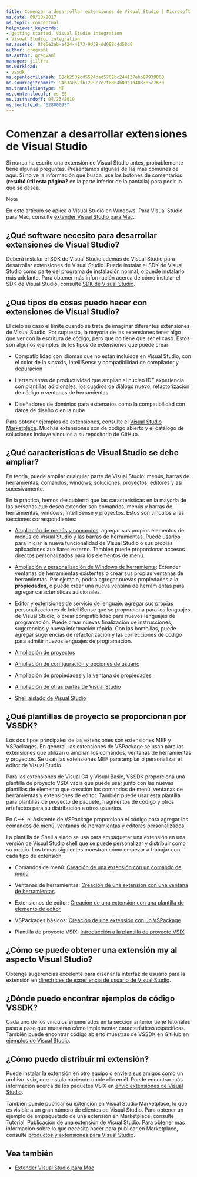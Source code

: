```yaml
---
title: Comenzar a desarrollar extensiones de Visual Studio | Microsoft Docs
ms.date: 09/18/2017
ms.topic: conceptual
helpviewer_keywords:
- getting started, Visual Studio integration
- Visual Studio, integration
ms.assetid: 8fe5e2ab-a424-4173-9d39-dd082c4d58d0
author: gregvanl
ms.author: gregvanl
manager: jillfra
ms.workload:
- vssdk
ms.openlocfilehash: 08db2532cd5524dad5762bc244137ebb87939860
ms.sourcegitcommit: 94b3a052fb1229c7e7f8804b09c1d403385c7630
ms.translationtype: MT
ms.contentlocale: es-ES
ms.lasthandoff: 04/23/2019
ms.locfileid: "62800093"
---
```

# <a name="starting-to-develop-visual-studio-extensions"></a>Comenzar a desarrollar extensiones de Visual Studio

Si nunca ha escrito una extensión de Visual Studio antes, probablemente tiene algunas preguntas. Presentamos algunas de las más comunes de aquí. Si no ve la información que busca, use los botones de comentarios (**resultó útil esta página?** en la parte inferior de la pantalla) para pedir lo que se desea.

> [!NOTE]
> En este artículo se aplica a Visual Studio en Windows. Para Visual Studio para Mac, consulte [extender Visual Studio para Mac](/visualstudio/mac/extending-visual-studio-mac).

## <a name="what-software-do-i-need-to-develop-visual-studio-extensions"></a>¿Qué software necesito para desarrollar extensiones de Visual Studio?

Deberá instalar el SDK de Visual Studio además de Visual Studio para desarrollar extensiones de Visual Studio. Puede instalar el SDK de Visual Studio como parte del programa de instalación normal, o puede instalarlo más adelante. Para obtener más información acerca de cómo instalar el SDK de Visual Studio, consulte [SDK de Visual Studio](../extensibility/visual-studio-sdk.md).

## <a name="what-kinds-of-things-can-i-do-with-visual-studio-extensions"></a>¿Qué tipos de cosas puedo hacer con extensiones de Visual Studio?

El cielo su caso el límite cuando se trata de imaginar diferentes extensiones de Visual Studio. Por supuesto, la mayoría de las extensiones tener algo que ver con la escritura de código, pero que no tiene que ser el caso. Estos son algunos ejemplos de los tipos de extensiones que puede crear:

- Compatibilidad con idiomas que no están incluidos en Visual Studio, con el color de la sintaxis, IntelliSense y compatibilidad de compilador y depuración

- Herramientas de productividad que amplían el núcleo IDE experiencia con plantillas adicionales, los cuadros de diálogo nuevo, refactorización de código o ventanas de herramientas

- Diseñadores de dominios para escenarios como la compatibilidad con datos de diseño o en la nube

Para obtener ejemplos de extensiones, consulte el [Visual Studio Marketplace](https://marketplace.visualstudio.com/vs). Muchas extensiones son de código abierto y el catálogo de soluciones incluye vínculos a su repositorio de GitHub.

## <a name="which-visual-studio-features-can-i-extend"></a>¿Qué características de Visual Studio se debe ampliar?

En teoría, puede ampliar cualquier parte de Visual Studio: menús, barras de herramientas, comandos, windows, soluciones, proyectos, editores y así sucesivamente.

En la práctica, hemos descubierto que las características en la mayoría de las personas que desea extender son comandos, menús y barras de herramientas, windows, IntelliSense y proyectos. Estos son vínculos a las secciones correspondientes:

- [Ampliación de menús y comandos](../extensibility/extending-menus-and-commands.md): agregar sus propios elementos de menús de Visual Studio y las barras de herramientas. Puede usarlos para iniciar la nueva funcionalidad de Visual Studio o sus propias aplicaciones auxiliares externo. También puede proporcionar accesos directos personalizados para los elementos de menú.

- [Ampliación y personalización de Windows de herramienta](../extensibility/extending-and-customizing-tool-windows.md): Extender ventanas de herramientas existentes o crear sus propias ventanas de herramientas. Por ejemplo, podría agregar nuevas propiedades a la **propiedades**, o puede crear una nueva ventana de herramientas para agregar características adicionales.

- [Editor y extensiones de servicio de lenguaje](../extensibility/editor-and-language-service-extensions.md): agregar sus propias personalizaciones de IntelliSense que se proporciona para los lenguajes de Visual Studio, o crear compatibilidad para nuevos lenguajes de programación. Puede crear nuevas finalización de instrucciones, sugerencias y nueva información rápida. Con las bombillas, puede agregar sugerencias de refactorización y las correcciones de código para admitir nuevos lenguajes de programación.

- [Ampliación de proyectos](../extensibility/extending-projects.md)

- [Ampliación de configuración y opciones de usuario](../extensibility/extending-user-settings-and-options.md)

- [Ampliación de propiedades y la ventana de propiedades](../extensibility/extending-properties-and-the-property-window.md)

- [Ampliación de otras partes de Visual Studio](../extensibility/extending-other-parts-of-visual-studio.md)

- [Shell aislado de Visual Studio](/visualstudio/extensibility/shell/visual-studio-isolated-shell)

## <a name="BKMK_ProjectTemplate"></a> ¿Qué plantillas de proyecto se proporcionan por VSSDK?
 Los dos tipos principales de las extensiones son extensiones MEF y VSPackages. En general, las extensiones de VSPackage se usan para las extensiones que utilizan o amplían los comandos, ventanas de herramientas y proyectos. Se usan las extensiones MEF para ampliar o personalizar el editor de Visual Studio.

 Para las extensiones de Visual C# y Visual Basic, VSSDK proporciona una plantilla de proyecto VSIX vacía que puede usar junto con las nuevas plantillas de elemento que creación los comandos de menú, ventanas de herramientas y extensiones de editor. También puede usar esta plantilla para plantillas de proyecto de paquete, fragmentos de código y otros artefactos para su distribución a otros usuarios.

 En C++, el Asistente de VSPackage proporciona el código para agregar los comandos de menú, ventanas de herramientas y editores personalizados.

 La plantilla de Shell aislado se usa para empaquetar una extensión en una versión de Visual Studio shell que se puede personalizar y distribuir como su propio. Los temas siguientes muestran cómo empezar a trabajar con cada tipo de extensión:

- Comandos de menú: [Creación de una extensión con un comando de menú](../extensibility/creating-an-extension-with-a-menu-command.md)

- Ventanas de herramientas: [Creación de una extensión con una ventana de herramientas](../extensibility/creating-an-extension-with-a-tool-window.md)

- Extensiones de editor: [Creación de una extensión con una plantilla de elemento de editor](../extensibility/creating-an-extension-with-an-editor-item-template.md)

- VSPackages básicos: [Creación de una extensión con un VSPackage](../extensibility/creating-an-extension-with-a-vspackage.md)

- Plantilla de proyecto VSIX: [Introducción a la plantilla de proyecto VSIX](../extensibility/getting-started-with-the-vsix-project-template.md)

## <a name="how-do-i-get-my-extension-to-look-like-visual-studio"></a>¿Cómo se puede obtener una extensión my al aspecto Visual Studio?
 Obtenga sugerencias excelente para diseñar la interfaz de usuario para la extensión en [directrices de experiencia de usuario de Visual Studio](../extensibility/ux-guidelines/visual-studio-user-experience-guidelines.md).

## <a name="where-can-i-find-examples-of-vssdk-code"></a>¿Dónde puedo encontrar ejemplos de código VSSDK?
 Cada uno de los vínculos enumerados en la sección anterior tiene tutoriales paso a paso que muestran cómo implementar características específicas. También puede encontrar código abierto muestras de VSSDK en GitHub en [ejemplos de Visual Studio](https://github.com/Microsoft/VSSDK-Extensibility-Samples).

## <a name="how-can-i-distribute-my-extension"></a>¿Cómo puedo distribuir mi extensión?
 Puede instalar la extensión en otro equipo o envíe a sus amigos como un archivo .vsix, que instala haciendo doble clic en él. Puede encontrar más información acerca de los paquetes VSIX en [envío extensiones de Visual Studio](../extensibility/shipping-visual-studio-extensions.md).

 También puede publicar su extensión en Visual Studio Marketplace, lo que es visible a un gran número de clientes de Visual Studio. Para obtener un ejemplo de empaquetado de una extensión en Marketplace, consulte [Tutorial: Publicación de una extensión de Visual Studio](../extensibility/walkthrough-publishing-a-visual-studio-extension.md). Para obtener más información sobre lo que necesita hacer para publicar en Marketplace, consulte [productos y extensiones para Visual Studio](/azure/devops/extend/overview?view=vsts).

## <a name="see-also"></a>Vea también

- [Extender Visual Studio para Mac](/visualstudio/mac/extending-visual-studio-mac)